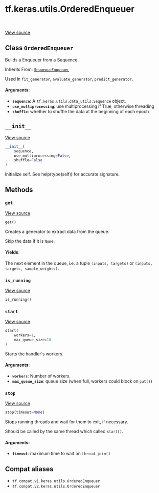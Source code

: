 <div itemscope itemtype="http://developers.google.com/ReferenceObject">
<meta itemprop="name" content="tf.keras.utils.OrderedEnqueuer" />
<meta itemprop="path" content="Stable" />
<meta itemprop="property" content="__init__"/>
<meta itemprop="property" content="get"/>
<meta itemprop="property" content="is_running"/>
<meta itemprop="property" content="start"/>
<meta itemprop="property" content="stop"/>
</div>

# tf.keras.utils.OrderedEnqueuer

<!-- Insert buttons and diff -->

<table class="tfo-notebook-buttons tfo-api" align="left">
</table>

<a target="_blank" href="/code/stable/tensorflow/python/keras/utils/data_utils.py">View source</a>



## Class `OrderedEnqueuer`

Builds a Enqueuer from a Sequence.

Inherits From: [`SequenceEnqueuer`](../../../tf/keras/utils/SequenceEnqueuer.md)

<!-- Placeholder for "Used in" -->

Used in `fit_generator`, `evaluate_generator`, `predict_generator`.

#### Arguments:


* <b>`sequence`</b>: A `tf.keras.utils.data_utils.Sequence` object.
* <b>`use_multiprocessing`</b>: use multiprocessing if True, otherwise threading
* <b>`shuffle`</b>: whether to shuffle the data at the beginning of each epoch

<h2 id="__init__"><code>__init__</code></h2>

<a target="_blank" href="/code/stable/tensorflow/python/keras/utils/data_utils.py">View source</a>

``` python
__init__(
    sequence,
    use_multiprocessing=False,
    shuffle=False
)
```

Initialize self.  See help(type(self)) for accurate signature.




## Methods

<h3 id="get"><code>get</code></h3>

<a target="_blank" href="/code/stable/tensorflow/python/keras/utils/data_utils.py">View source</a>

``` python
get()
```

Creates a generator to extract data from the queue.

Skip the data if it is `None`.

#### Yields:

The next element in the queue, i.e. a tuple
`(inputs, targets)` or
`(inputs, targets, sample_weights)`.


<h3 id="is_running"><code>is_running</code></h3>

<a target="_blank" href="/code/stable/tensorflow/python/keras/utils/data_utils.py">View source</a>

``` python
is_running()
```




<h3 id="start"><code>start</code></h3>

<a target="_blank" href="/code/stable/tensorflow/python/keras/utils/data_utils.py">View source</a>

``` python
start(
    workers=1,
    max_queue_size=10
)
```

Starts the handler's workers.


#### Arguments:


* <b>`workers`</b>: Number of workers.
* <b>`max_queue_size`</b>: queue size
    (when full, workers could block on `put()`)

<h3 id="stop"><code>stop</code></h3>

<a target="_blank" href="/code/stable/tensorflow/python/keras/utils/data_utils.py">View source</a>

``` python
stop(timeout=None)
```

Stops running threads and wait for them to exit, if necessary.

Should be called by the same thread which called `start()`.

#### Arguments:


* <b>`timeout`</b>: maximum time to wait on `thread.join()`





## Compat aliases

* `tf.compat.v1.keras.utils.OrderedEnqueuer`
* `tf.compat.v2.keras.utils.OrderedEnqueuer`


